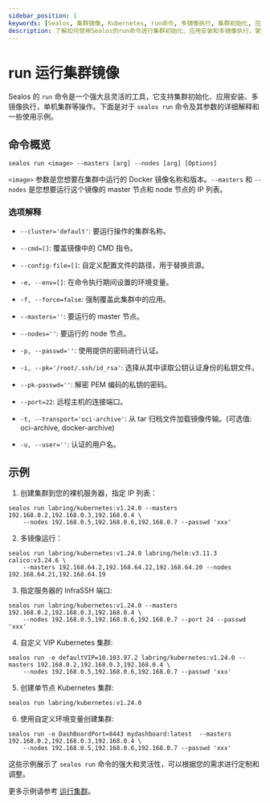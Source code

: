 ```yaml
---
sidebar_position: 1
keywords: [Sealos, 集群镜像, Kubernetes, run命令, 多镜像执行, 集群初始化, 应用安装]
description: 了解如何使用Sealos的run命令进行集群初始化、应用安装和多镜像执行，掌握Kubernetes集群管理的最佳实践。
---
```


# run 运行集群镜像

Sealos 的 `run` 命令是一个强大且灵活的工具，它支持集群初始化、应用安装、多镜像执行，单机集群等操作。下面是对于 `sealos run` 命令及其参数的详细解释和一些使用示例。

## 命令概览

```
sealos run <image> --masters [arg] --nodes [arg] [Options]
```

`<image>` 参数是您想要在集群中运行的 Docker 镜像名称和版本。`--masters` 和 `--nodes` 是您想要运行这个镜像的 master 节点和 node 节点的 IP 列表。

### 选项解释

- `--cluster='default'`: 要运行操作的集群名称。

- `--cmd=[]`: 覆盖镜像中的 CMD 指令。

- `--config-file=[]`: 自定义配置文件的路径，用于替换资源。

- `-e, --env=[]`: 在命令执行期间设置的环境变量。

- `-f, --force=false`: 强制覆盖此集群中的应用。

- `--masters=''`: 要运行的 master 节点。

- `--nodes=''`: 要运行的 node 节点。

- `-p, --passwd=''`: 使用提供的密码进行认证。

- `-i, --pk='/root/.ssh/id_rsa'`: 选择从其中读取公钥认证身份的私钥文件。

- `--pk-passwd=''`: 解密 PEM 编码的私钥的密码。

- `--port=22`: 远程主机的连接端口。

- `-t, --transport='oci-archive'`: 从 tar 归档文件加载镜像传输。(可选值: oci-archive, docker-archive)

- `-u, --user=''`: 认证的用户名。

## 示例

1. 创建集群到您的裸机服务器，指定 IP 列表：
```
sealos run labring/kubernetes:v1.24.0 --masters 192.168.0.2,192.168.0.3,192.168.0.4 \
	--nodes 192.168.0.5,192.168.0.6,192.168.0.7 --passwd 'xxx'
```

2. 多镜像运行：
```
sealos run labring/kubernetes:v1.24.0 labring/helm:v3.11.3  calico:v3.24.6 \
    --masters 192.168.64.2,192.168.64.22,192.168.64.20 --nodes 192.168.64.21,192.168.64.19
```

3. 指定服务器的 InfraSSH 端口:
```
sealos run labring/kubernetes:v1.24.0 --masters 192.168.0.2,192.168.0.3,192.168.0.4 \
	--nodes 192.168.0.5,192.168.0.6,192.168.0.7 --port 24 --passwd 'xxx'
```

4. 自定义 VIP Kubernetes 集群:
```
sealos run -e defaultVIP=10.103.97.2 labring/kubernetes:v1.24.0 --masters 192.168.0.2,192.168.0.3,192.168.0.4 \
	--nodes 192.168.0.5,192.168.0.6,192.168.0.7 --passwd 'xxx'
```

5. 创建单节点 Kubernetes 集群:
```
sealos run labring/kubernetes:v1.24.0 
```

6. 使用自定义环境变量创建集群:
```
sealos run -e DashBoardPort=8443 mydashboard:latest  --masters 192.168.0.2,192.168.0.3,192.168.0.4 \
	--nodes 192.168.0.5,192.168.0.6,192.168.0.7 --passwd 'xxx'
```

这些示例展示了 `sealos run` 命令的强大和灵活性，可以根据您的需求进行定制和调整。

更多示例请参考 [运行集群](/developer-guide/lifecycle-management/operations/run-cluster.md)。
